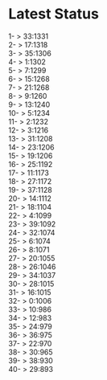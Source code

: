 # Latest Status


1- > 33:1331<br />
2- > 17:1318<br />
3- > 35:1306<br />
4- > 1:1302<br />
5- > 7:1299<br />
6- > 15:1268<br />
7- > 21:1268<br />
8- > 9:1260<br />
9- > 13:1240<br />
10- > 5:1234<br />
11- > 2:1232<br />
12- > 3:1216<br />
13- > 31:1208<br />
14- > 23:1206<br />
15- > 19:1206<br />
16- > 25:1192<br />
17- > 11:1173<br />
18- > 27:1172<br />
19- > 37:1128<br />
20- > 14:1112<br />
21- > 18:1104<br />
22- > 4:1099<br />
23- > 39:1092<br />
24- > 32:1074<br />
25- > 6:1074<br />
26- > 8:1071<br />
27- > 20:1055<br />
28- > 26:1046<br />
29- > 34:1037<br />
30- > 28:1015<br />
31- > 16:1015<br />
32- > 0:1006<br />
33- > 10:986<br />
34- > 12:983<br />
35- > 24:979<br />
36- > 36:975<br />
37- > 22:970<br />
38- > 30:965<br />
39- > 38:930<br />
40- > 29:893<br />
